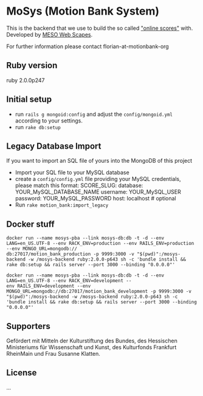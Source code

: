 MoSys (Motion Bank System)
==========================

This is the backend that we use to build the so called ["online scores"](http://scores.motionbank.org/) with.
Developed by [MESO Web Scapes](http://www.meso.net/web%20scapes).

For further information please contact florian-at-motionbank-org

## Ruby version
ruby 2.0.0p247

## Initial setup
* run `rails g mongoid:config` and adjust the `config/mongoid.yml` according to
  your settings.
* run `rake db:setup`

## Legacy Database Import
If you want to import an SQL file of yours into the MongoDB of this project
* Import your SQL file to your MySQL database
* create a `config/config.yml` file providing your MySQL credentials,
  please match this format:
      SCORE_SLUG:
        database: YOUR_MySQL_DATABASE_NAME
        username: YOUR_MySQL_USER
        password: YOUR_MySQL_PASSWORD
        host: localhost # optional
* Run `rake motion_bank:import_legacy`

## Docker stuff
```
docker run --name mosys-pba --link mosys-db:db -t -d --env LANG=en_US.UTF-8 --env RACK_ENV=production --env RAILS_ENV=production --env MONGO_URL=mongodb://
db:27017/motion_bank_production -p 9999:3000 -v "$(pwd)":/mosys-backend -w /mosys-backend ruby:2.0.0-p643 sh -c 'bundle install && rake db:setup && rails server --port 3000 --binding "0.0.0.0"'
```

```
docker run --name mosys-pba --link mosys-db:db -t -d --env LANG=en_US.UTF-8 --env RACK_ENV=development --
env RAILS_ENV=development --env MONGO_URL=mongodb://db:27017/motion_bank_development -p 9999:3000 -v "$(pwd)":/mosys-backend -w /mosys-backend ruby:2.0.0-p643 sh -c 
'bundle install && rake db:setup && rails server --port 3000 --binding "0.0.0.0"'
```

## Supporters

Gefördert mit Mitteln der Kulturstiftung des Bundes, des Hessischen Ministeriums für Wissenschaft und Kunst, des Kulturfonds Frankfurt RheinMain und Frau Susanne Klatten.

## License

...